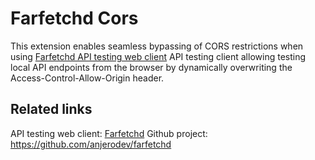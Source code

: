 # Farfetchd Cors

This extension enables seamless bypassing of CORS restrictions when using [Farfetchd API testing web client](https://farfetchd.anjero.dev) API testing client allowing testing local API endpoints from the browser by dynamically overwriting the Access-Control-Allow-Origin header.

## Related links

API testing web client: [Farfetchd](https://farfetchd.anjero.dev)
Github project: https://github.com/anjerodev/farfetchd
